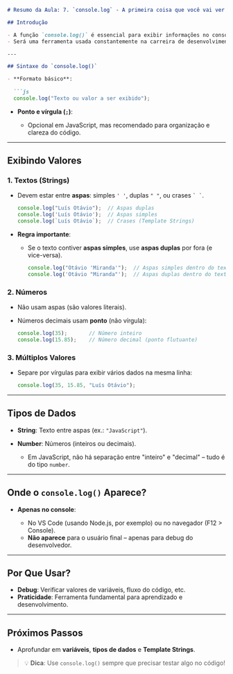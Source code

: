````md
# Resumo da Aula: 7. `console.log` - A primeira coisa que você vai ver em JS

## Introdução

- A função `console.log()` é essencial para exibir informações no console ou debugar códigos em JavaScript.
- Será uma ferramenta usada constantemente na carreira de desenvolvimento.

---

## Sintaxe do `console.log()`

- **Formato básico**:
  
  ```js
  console.log("Texto ou valor a ser exibido");
````

* **Ponto e vírgula (`;`)**:

  * Opcional em JavaScript, mas recomendado para organização e clareza do código.

---

## Exibindo Valores

### 1. Textos (Strings)

* Devem estar entre **aspas**: simples `' '`, duplas `" "`, ou crases `` ` ` ``.

  ```js
  console.log("Luís Otávio");  // Aspas duplas
  console.log('Luís Otávio');  // Aspas simples
  console.log(`Luís Otávio`);  // Crases (Template Strings)
  ```

* **Regra importante**:

  * Se o texto contiver **aspas simples**, use **aspas duplas** por fora (e vice-versa).

    ```js
    console.log("Otávio 'Miranda'");  // Aspas simples dentro do texto
    console.log('Otávio "Miranda"');  // Aspas duplas dentro do texto
    ```

### 2. Números

* Não usam aspas (são valores literais).
* Números decimais usam **ponto** (não vírgula):

  ```js
  console.log(35);       // Número inteiro
  console.log(15.85);    // Número decimal (ponto flutuante)
  ```

### 3. Múltiplos Valores

* Separe por vírgulas para exibir vários dados na mesma linha:

  ```js
  console.log(35, 15.85, "Luís Otávio");
  ```

---

## Tipos de Dados

* **String**: Texto entre aspas (ex.: `"JavaScript"`).
* **Number**: Números (inteiros ou decimais).

  * Em JavaScript, não há separação entre "inteiro" e "decimal" – tudo é do tipo `number`.

---

## Onde o `console.log()` Aparece?

* **Apenas no console**:

  * No VS Code (usando Node.js, por exemplo) ou no navegador (F12 > Console).
  * **Não aparece** para o usuário final – apenas para debug do desenvolvedor.

---

## Por Que Usar?

* **Debug**: Verificar valores de variáveis, fluxo do código, etc.
* **Praticidade**: Ferramenta fundamental para aprendizado e desenvolvimento.

---

## Próximos Passos

* Aprofundar em **variáveis**, **tipos de dados** e **Template Strings**.

> 💡 **Dica**: Use `console.log()` sempre que precisar testar algo no código!

```